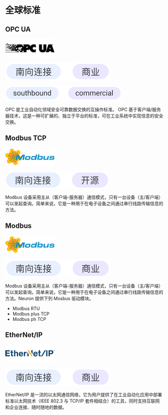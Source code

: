 # 全球标准

## OPC UA

![opc-ua](./assets/OPCUA.png)

![south-commercial](./assets/south-commercial.png)

![south-1](./assets/south-1.png)

OPC 是工业自动化领域安全可靠数据交换的互操作标准。 OPC 基于客户端/服务器技术，这是一种可扩展的、独立于平台的标准，可在工业系统中实现信息的安全交换。

## Modbus TCP

![modbus](./assets/Modbus.png)

![south-open](./assets/south-open.png)

Modbus 设备采用主从（客户端-服务器）通信模式，只有一台设备（主/客户端）可以发起查询。简单来说，它是一种用于在电子设备之间通过串行线路传输信息的方法。

## Modbus

![modbus](./assets/Modbus.png)

![south-commercial](./assets/south-commercial.png)

Modbus 设备采用主从（客户端-服务器）通信模式，只有一台设备（主/客户端）可以发起查询。简单来说，它是一种用于在电子设备之间通过串行线路传输信息的方法。Neuron 提供下列 Mosbus 驱动模块。

* Modbus RTU
* Modbus plus TCP
* Modbus ph TCP

## EtherNet/IP

![ethernet](./assets/EtherNet.png)

![south-commercial](./assets/south-commercial.png)

EtherNet/IP 是一流的以太网通信网络，它为用户提供了在工业自动化应用中部署标准以太网技术（IEEE 802.3 与 TCP/IP 套件相结合）的工具，同时支持互联网和企业连接、随时随地的数据。
